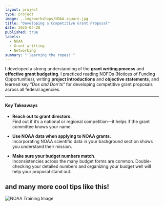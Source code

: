 ```yaml
---
layout: project
type: project
image: ..img/workshops/NOAA.square.jpg
title: "Developing a Competitive Grant Proposal"
date: 2025-04-28
published: true
labels:
  - NOAA
  - Grant writting 
  - Networking
summary: " learning the ropes! "
---
```

I developed a strong understanding of the **grant writing process** and **effective grant budgeting**. I practiced reading NOFOs (Notices of Funding Opportunities), writing **project introductions** and **objective statements**, and learned key *"Dos and Don'ts"* for developing competitive grant proposals across all federal agencies.

---

#### Key Takeaways

- **Reach out to grant directors.**  
  Find out if it’s a national or regional competition—it helps if the grant committee knows your name.

- **Use NOAA data when applying to NOAA grants.**  
  Incorporating NOAA scientific data in your background section shows you understand their mission.

- **Make sure your budget numbers match.**  
  Inconsistencies across the many budget forms are common. Double-checking your detailed numbers and organizing your budget well will help your proposal stand out.

and many more cool tips like this! 
---

<img src="..img/workshops/NOAA.square.jpg" class="img-thumbnail" alt="NOAA Training Image">
